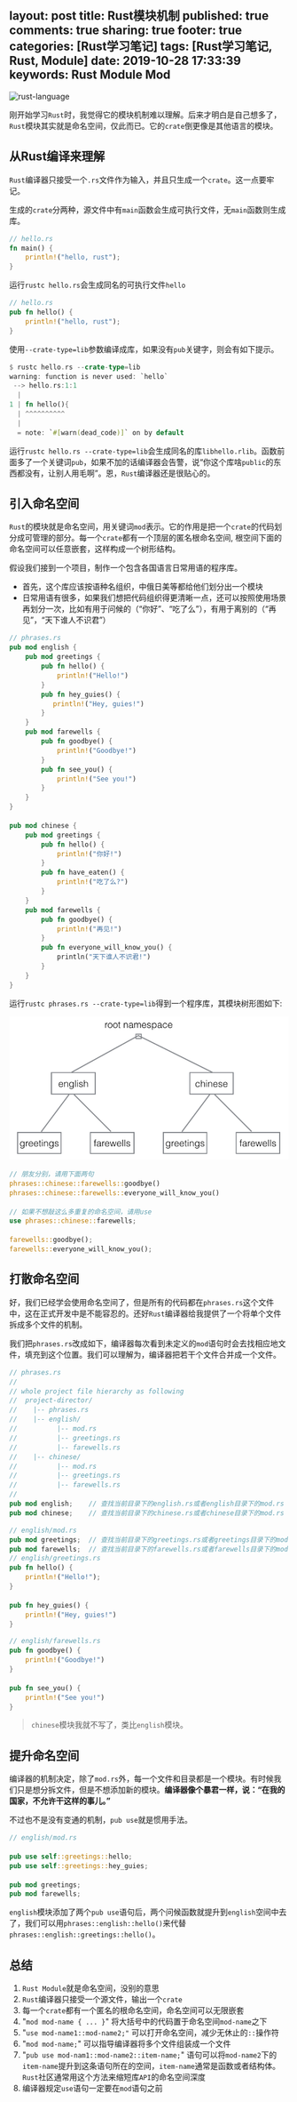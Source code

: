 layout: post
title: Rust模块机制
published: true
comments: true
sharing: true
footer: true
categories: [Rust学习笔记]
tags: [Rust学习笔记, Rust, Module]
date: 2019-10-28 17:33:39
keywords: Rust Module Mod
---

![rust-language](/images/blog/rust-mod/rust-language.jpg)

刚开始学习`Rust`时，我觉得它的模块机制难以理解。后来才明白是自己想多了，`Rust`模块其实就是命名空间，仅此而已。它的`crate`倒更像是其他语言的模块。

## 从Rust编译来理解

`Rust`编译器只接受一个`.rs`文件作为输入，并且只生成一个`crate`。这一点要牢记。

生成的`crate`分两种，源文件中有`main`函数会生成可执行文件，无`main`函数则生成库。

```rust
// hello.rs
fn main() {
    println!("hello, rust");
}
```

运行`rustc hello.rs`会生成同名的可执行文件`hello`

```rust
// hello.rs
pub fn hello() {
    println!("hello, rust");
}
```

使用`--crate-type=lib`参数编译成库，如果没有`pub`关键字，则会有如下提示。

```rust
$ rustc hello.rs --crate-type=lib
warning: function is never used: `hello`
 --> hello.rs:1:1
  |
1 | fn hello(){
  | ^^^^^^^^^^
  |
  = note: `#[warn(dead_code)]` on by default
```

运行`rustc hello.rs --crate-type=lib`会生成同名的库`libhello.rlib`。函数前面多了一个关键词`pub`，如果不加的话编译器会告警，说“你这个库啥`public`的东西都没有，让别人用毛啊”。恩，`Rust`编译器还是很贴心的。

<!-- more -->

## 引入命名空间

`Rust`的模块就是命名空间，用关键词`mod`表示。它的作用是把一个`crate`的代码划分成可管理的部分。每一个`crate`都有一个顶层的匿名根命名空间, 根空间下面的命名空间可以任意嵌套，这样构成一个树形结构。

假设我们接到一个项目，制作一个包含各国语言日常用语的程序库。

- 首先，这个库应该按语种名组织，中俄日美等都给他们划分出一个模块
- 日常用语有很多，如果我们想把代码组织得更清晰一点，还可以按照使用场景再划分一次，比如有用于问候的（“你好”、“吃了么”），有用于离别的（“再见”，“天下谁人不识君”）

```rust
// phrases.rs
pub mod english {
    pub mod greetings {
        pub fn hello() {
            println!("Hello!")
        }
        pub fn hey_guies() {
           println!("Hey, guies!")
        }
    }
    pub mod farewells {
        pub fn goodbye() {
            println!("Goodbye!")
        }
        pub fn see_you() {
            println!("See you!")
        }
    }
}

pub mod chinese {
    pub mod greetings {
        pub fn hello() {
            println!("你好!")
        }
        pub fn have_eaten() {
            println!("吃了么?")
        }
    }
    pub mod farewells {
        pub fn goodbye() {
            println!("再见!")
        }
        pub fn everyone_will_know_you() {
            println("天下谁人不识君!")
        }
    }
}
```

运行`rustc phrases.rs --crate-type=lib`得到一个程序库，其模块树形图如下:

![模块图像树](/images/blog/rust-mod/rust-mod-tree.png)

```rust
// 朋友分别，请用下面两句
phrases::chinese::farewells::goodbye()
phrases::chinese::farewells::everyone_will_know_you()

// 如果不想敲这么多重复的命名空间，请用use
use phrases::chinese::farewells;

farewells::goodbye();
farewells::everyone_will_know_you();
```

## 打散命名空间

好，我们已经学会使用命名空间了，但是所有的代码都在`phrases.rs`这个文件中，这在正式开发中是不能容忍的。还好`Rust`编译器给我提供了一个将单个文件拆成多个文件的机制。

我们把`phrases.rs`改成如下，编译器每次看到未定义的`mod`语句时会去找相应地文件，填充到这个位置。我们可以理解为，编译器把若干个文件合并成一个文件。

```rust
// phrases.rs
//
// whole project file hierarchy as following
//  project-director/
//    |-- phrases.rs
//    |-- english/
//          |-- mod.rs
//          |-- greetings.rs
//          |-- farewells.rs
//    |-- chinese/
//          |-- mod.rs
//          |-- greetings.rs
//          |-- farewells.rs
//
pub mod english;    // 查找当前目录下的english.rs或者english目录下的mod.rs
pub mod chinese;    // 查找当前目录下的chinese.rs或者chinese目录下的mod.rs
```

```rust
// english/mod.rs
pub mod greetings;  // 查找当前目录下的greetings.rs或者greetings目录下的mod.rs
pub mod farewells;  // 查找当前目录下的farewells.rs或者farewells目录下的mod.rs
// english/greetings.rs
pub fn hello() {
    println!("Hello!");
}

pub fn hey_guies() {
    println!("Hey, guies!")
}
```

```rust
// english/farewells.rs
pub fn goodbye() {
    println!("Goodbye!")
}

pub fn see_you() {
    println!("See you!")
}
```

> `chinese`模块我就不写了，类比`english`模块。

## 提升命名空间

编译器的机制决定，除了`mod.rs`外，每一个文件和目录都是一个模块。有时候我们只是想分拆文件，但是不想添加新的模块。**编译器像个暴君一样，说：“在我的国家，不允许干这样的事儿。”**

不过也不是没有变通的机制，`pub use`就是惯用手法。

```rust
// english/mod.rs

pub use self::greetings::hello;
pub use self::greetings::hey_guies;

pub mod greetings;
pub mod farewells;
```

`english`模块添加了两个`pub use`语句后，两个问候函数就提升到`english`空间中去了，我们可以用`phrases::english::hello()`来代替`phrases::english::greetings::hello()`。

## 总结

1. `Rust Module`就是命名空间，没别的意思
1. `Rust`编译器只接受一个源文件，输出一个`crate`
2. 每一个`crate`都有一个匿名的根命名空间，命名空间可以无限嵌套
3. "`mod mod-name { ... }`" 将大括号中的代码置于命名空间`mod-name`之下
4. "`use mod-name1::mod-name2;"` 可以打开命名空间，减少无休止的`::`操作符
5. "`mod mod-name;`" 可以指导编译器将多个文件组装成一个文件
6. "`pub use mod-nam1::mod-name2::item-name;`" 语句可以将`mod-name2`下的`item-name`提升到这条语句所在的空间，`item-name`通常是函数或者结构体。`Rust`社区通常用这个方法来缩短库`API`的命名空间深度
7. 编译器规定`use`语句一定要在`mod`语句之前
